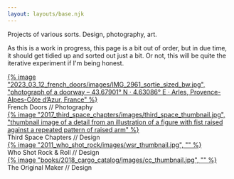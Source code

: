 ```yaml
---
layout: layouts/base.njk
---
```


<div class="container">
  <div class="row">
  		<div class="col-12 col-4-md col-4-lg">
        <p>Projects of various sorts. Design, photography, art.</p>
        <p>As this is a work in progress, this page is a bit out of order, but in due time, it should get tidied up and sorted out just a bit. Or not, this will be quite the iterative experiment if I'm being honest.</p>
      </div>
  		<div class="col-12 col-1-md col-1-lg"></div>
      <div class="col-12 col-2-md col-2-lg">
			  <a href=/projects/2023_03_12_french_doors>{% image "2023_03_12_french_doors/images/IMG_2961_sortie_sized_bw.jpg", "photograph of a doorway – 43.67901° N · 4.63086° E · Arles, Provence-Alpes-Côte d’Azur, France" %}</a>
        <figcaption>French Doors // Photography</figcaption>
      </div>
      <div class="col-12 col-2-md col-2-lg">
        <a href=/projects/2017_third_space_chapters>{% image "2017_third_space_chapters/images/third_space_thumbnail.jpg", "thumbnail image of a detail from an illustration of a figure with fist raised against a repeated pattern of raised arm" %}</a>
      <figcaption>Third Space Chapters // Design</figcaption>
      </div>
      <div class="col-12 col-1-md col-1-lg"></div>
    </div>
  </div>
  <div class="row">
  		<div class="col-12 col-1-md col-1-lg"></div>
      <div class="col-12 col-2-md col-2-lg"></div>
  		<div class="col-12 col-2-md col-2-lg">
			  <a href=/projects/2011_who_shot_rock>{% image "2011_who_shot_rock/images/wsr_thumbnail.jpg", "" %}</a>
        <figcaption>Who Shot Rock & Roll // Design</figcaption>
      </div>
      <div class="col-12 col-2-md col-2-lg">
        <a href=/projects/2018_cargo_catalog>{% image "books/2018_cargo_catalog/images/cc_thumbnail.jpg", "" %}</a>
        <figcaption>The Original Maker // Design</figcaption>
      </div>
      <div class="col-12 col-1-md col-1-lg"></div>
</div>

